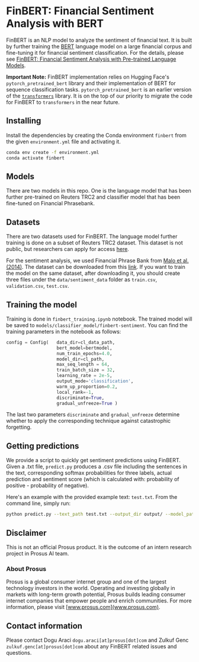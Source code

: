 # FinBERT: Financial Sentiment Analysis with BERT

FinBERT is an NLP model to analyze the sentiment of financial text. It is built by further training
 the [BERT](https://arxiv.org/pdf/1810.04805.pdf) language model on a large financial corpus and fine-tuning
  it for financial sentiment classification. For the details, please see 
  [FinBERT: Financial Sentiment Analysis with Pre-trained Language Models](https://arxiv.org/pdf/1908.10063.pdf).

**Important Note:** 
FinBERT implementation relies on Hugging Face's `pytorch_pretrained_bert` library and their implementation of BERT for sequence classification tasks. `pytorch_pretrained_bert` is an earlier version of the [`transformers`](https://github.com/huggingface/transformers) library. It is on the top of our priority to migrate the code for FinBERT to `transformers` in the near future.

## Installing
Install the dependencies by creating the Conda environment `finbert` from the given `environment.yml` file and
 activating it.
```bash
conda env create -f environment.yml
conda activate finbert
```

## Models
There are two models in this repo. One is the language model that has been further pre-trained on Reuters TRC2 and 
classifier model that has been fine-tuned on Financial Phrasebank.

## Datasets
There are two datasets used for FinBERT. The language model further training is done on a subset of Reuters TRC2 
dataset. This dataset is not public, but researchers can apply for access 
[here](https://trec.nist.gov/data/reuters/reuters.html).

For the sentiment analysis, we used Financial Phrase Bank from [Malo et al. (2014)](https://www.researchgate.net/publication/251231107_Good_Debt_or_Bad_Debt_Detecting_Semantic_Orientations_in_Economic_Texts).
 The dataset can be downloaded from this [link](https://www.researchgate.net/profile/Pekka_Malo/publication/251231364_FinancialPhraseBank-v10/data/0c96051eee4fb1d56e000000/FinancialPhraseBank-v10.zip?origin=publication_list).
 If you want to train the model on the same dataset, after downloading it, you should create three files under the 
 `data/sentiment_data` folder as `train.csv`, `validation.csv`, `test.csv`. 

## Training the model
Training is done in `finbert_training.ipynb` notebook. The trained model will
 be saved to `models/classifier_model/finbert-sentiment`. You can find the training parameters in the notebook as follows:
```python
config = Config(   data_dir=cl_data_path,
                   bert_model=bertmodel,
                   num_train_epochs=4.0,
                   model_dir=cl_path,
                   max_seq_length = 64,
                   train_batch_size = 32,
                   learning_rate = 2e-5,
                   output_mode='classification',
                   warm_up_proportion=0.2,
                   local_rank=-1,
                   discriminate=True,
                   gradual_unfreeze=True )
```
The last two parameters `discriminate` and `gradual_unfreeze` determine whether to apply the corresponding technique 
against catastrophic forgetting.

## Getting predictions
We provide a script to quickly get sentiment predictions using FinBERT. Given a .txt file, `predict.py` produces a .csv file including the sentences in the text, corresponding softmax probabilities for three labels, actual prediction and sentiment score (which is calculated with: probability of positive - probability of negative).

Here's an example with the provided example text: `test.txt`. From the command line, simply run:
```bash
python predict.py --text_path test.txt --output_dir output/ --model_path models/classifier_model/finbert-sentiment
```
## Disclaimer
This is not an official Prosus product. It is the outcome of an intern research project in Prosus AI team.
### About Prosus 
Prosus is a global consumer internet group and one of the largest technology investors in the world. Operating and
 investing globally in markets with long-term growth potential, Prosus builds leading consumer internet companies that empower people and enrich communities.
For more information, please visit [www.prosus.com](www.prosus.com).

## Contact information
Please contact Dogu Araci `dogu.araci[at]prosus[dot]com` and Zulkuf Genc `zulkuf.genc[at]prosus[dot]com` about
 any FinBERT related issues and questions.
